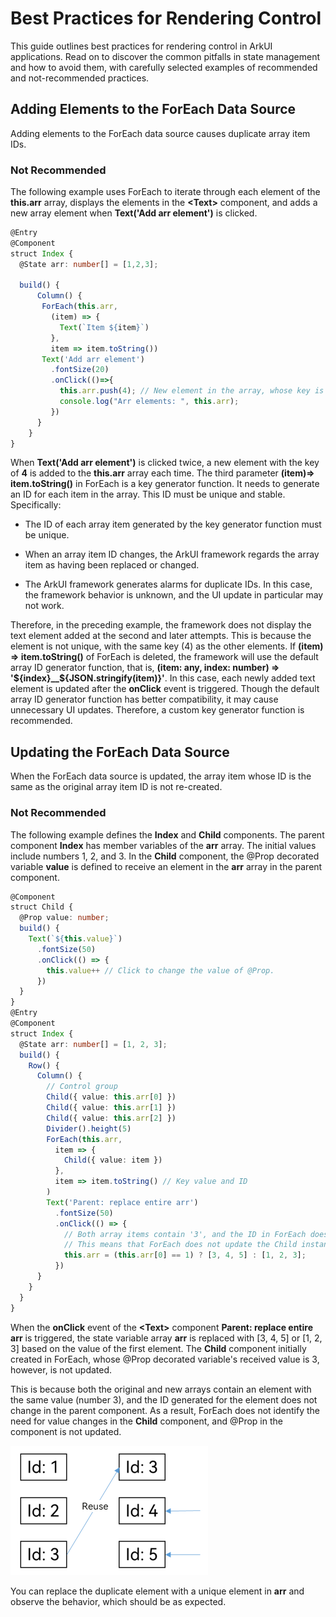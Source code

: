 # Best Practices for Rendering Control


This guide outlines best practices for rendering control in ArkUI applications. Read on to discover the common pitfalls in state management and how to avoid them, with carefully selected examples of recommended and not-recommended practices.


## Adding Elements to the ForEach Data Source

Adding elements to the ForEach data source causes duplicate array item IDs.


### Not Recommended

  The following example uses ForEach to iterate through each element of the **this.arr** array, displays the elements in the **\<Text>** component, and adds a new array element when **Text('Add arr element')** is clicked.
  
```ts
@Entry
@Component
struct Index {
  @State arr: number[] = [1,2,3];

  build() {
      Column() {
       ForEach(this.arr,
         (item) => {
           Text(`Item ${item}`)
         },
         item => item.toString())
       Text('Add arr element')
         .fontSize(20)
         .onClick(()=>{
           this.arr.push(4); // New element in the array, whose key is '4' in ForEach.
           console.log("Arr elements: ", this.arr);
         })
      }
    }
}
```

When **Text('Add arr element')** is clicked twice, a new element with the key of **4** is added to the **this.arr** array each time. The third parameter **(item)=&gt; item.toString()** in ForEach is a key generator function. It needs to generate an ID for each item in the array. This ID must be unique and stable. Specifically:

- The ID of each array item generated by the key generator function must be unique.

- When an array item ID changes, the ArkUI framework regards the array item as having been replaced or changed.

- The ArkUI framework generates alarms for duplicate IDs. In this case, the framework behavior is unknown, and the UI update in particular may not work.

Therefore, in the preceding example, the framework does not display the text element added at the second and later attempts. This is because the element is not unique, with the same key (4) as the other elements. If **(item) =&gt; item.toString()** of ForEach is deleted, the framework will use the default array ID generator function, that is, **(item: any, index: number) =&gt; '${index}__${JSON.stringify(item)}'**. In this case, each newly added text element is updated after the **onClick** event is triggered. Though the default array ID generator function has better compatibility, it may cause unnecessary UI updates. Therefore, a custom key generator function is recommended.


## Updating the ForEach Data Source

When the ForEach data source is updated, the array item whose ID is the same as the original array item ID is not re-created.


### Not Recommended

The following example defines the **Index** and **Child** components. The parent component **Index** has member variables of the **arr** array. The initial values include numbers 1, 2, and 3. In the **Child** component, the \@Prop decorated variable **value** is defined to receive an element in the **arr** array in the parent component.

  
```ts
@Component
struct Child {
  @Prop value: number;
  build() {
    Text(`${this.value}`)
      .fontSize(50)
      .onClick(() => {
        this.value++ // Click to change the value of @Prop.
      })
  }
}
@Entry
@Component
struct Index {
  @State arr: number[] = [1, 2, 3];
  build() {
    Row() {
      Column() {
        // Control group
        Child({ value: this.arr[0] })
        Child({ value: this.arr[1] })
        Child({ value: this.arr[2] })
        Divider().height(5)
        ForEach(this.arr,
          item => {
            Child({ value: item })
          },
          item => item.toString() // Key value and ID
        )
        Text('Parent: replace entire arr')
          .fontSize(50)
          .onClick(() => {
            // Both array items contain '3', and the ID in ForEach does not change.
            // This means that ForEach does not update the Child instance, and @Prop is not updated in the parent component.
            this.arr = (this.arr[0] == 1) ? [3, 4, 5] : [1, 2, 3];
          })
      }
    }
  }
}
```

When the **onClick** event of the **\<Text>** component **Parent: replace entire arr** is triggered, the state variable array **arr** is replaced with [3, 4, 5] or [1, 2, 3] based on the value of the first element. The **Child** component initially created in ForEach, whose \@Prop decorated variable's received value is 3, however, is not updated.

This is because both the original and new arrays contain an element with the same value (number 3), and the ID generated for the element does not change in the parent component. As a result, ForEach does not identify the need for value changes in the **Child** component, and \@Prop in the component is not updated.

![en-us_image_0000001604900446](figures/en-us_image_0000001604900446.png)

You can replace the duplicate element with a unique element in **arr** and observe the behavior, which should be as expected.
